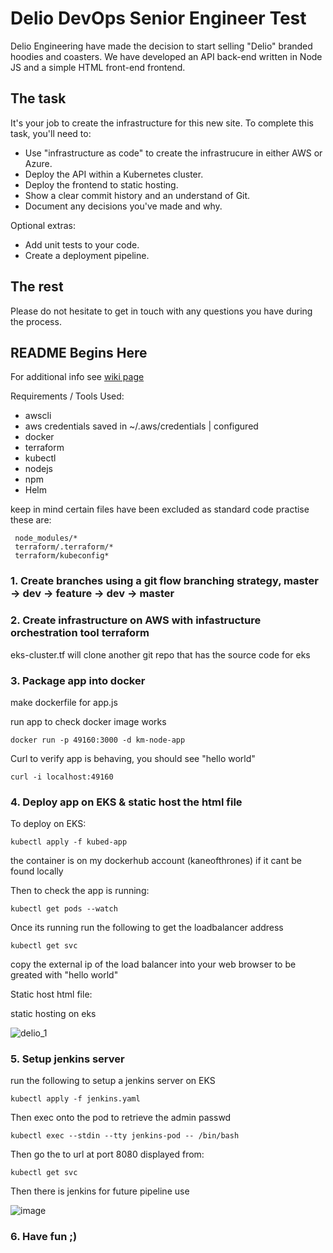 # Delio DevOps Senior Engineer Test

Delio Engineering have made the decision to start selling "Delio" branded hoodies and coasters. We have developed an API back-end written in Node JS and a simple HTML front-end frontend. 

## The task

It's your job to create the infrastructure for this new site. To complete this task, you'll need to:

* Use "infrastructure as code" to create the infrastrucure in either AWS or Azure. 
* Deploy the API within a Kubernetes cluster.
* Deploy the frontend to static hosting.
* Show a clear commit history and an understand of Git.
* Document any decisions you've made and why.

Optional extras:

* Add unit tests to your code.
* Create a deployment pipeline.

## The rest

Please do not hesitate to get in touch with any questions you have during the process.

## README Begins Here 

For additional info see [wiki page](https://github.com/Kaneofthrones/devops-technical-test/wiki)

Requirements / Tools Used:

* awscli
* aws credentials saved in ~/.aws/credentials | configured
* docker
* terraform
* kubectl
* nodejs
* npm
* Helm

keep in mind certain files have been excluded as standard code practise these are:

     node_modules/*
     terraform/.terraform/*
     terraform/kubeconfig*

### 1. Create branches using a git flow branching strategy, master -> dev -> feature -> dev -> master 

### 2. Create infrastructure on AWS with infastructure orchestration tool terraform

eks-cluster.tf will clone another git repo that has the source code for eks

### 3. Package app into docker

make dockerfile for app.js

run app to check docker image works

    docker run -p 49160:3000 -d km-node-app

Curl to verify app is behaving, you should see "hello world"

    curl -i localhost:49160 

### 4. Deploy app on EKS & static host the html file

To deploy on EKS:

    kubectl apply -f kubed-app

the container is on my dockerhub account (kaneofthrones) if it cant be found locally

Then to check the app is running:

    kubectl get pods --watch

Once its running run the following to get the loadbalancer address

    kubectl get svc

copy the external ip of the load balancer into your web browser to be greated with "hello world"



Static host html file:

 static hosting on eks

![delio_1](https://user-images.githubusercontent.com/30622959/140850493-c70b6428-ef48-40d8-b6f6-353e12becb02.png)


### 5. Setup jenkins server 

run the following to setup a jenkins server on EKS

    kubectl apply -f jenkins.yaml

Then exec onto the pod to retrieve the admin passwd

    kubectl exec --stdin --tty jenkins-pod -- /bin/bash

Then go the to url at port 8080 displayed from:

    kubectl get svc

Then there is jenkins for future pipeline use

![image](https://user-images.githubusercontent.com/30622959/141039725-51fa77cc-f516-490a-a9ab-84c26f0dd147.png)


### 6. Have fun ;)
